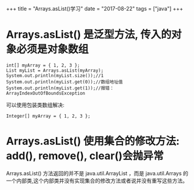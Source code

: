 +++
title = "Arrays.asList()学习"
date = "2017-08-22"
tags = ["java"]
+++

#  Arrays.asList() 是泛型方法, 传入的对象必须是对象数组

```
int[] myArray = { 1, 2, 3 };
List myList = Arrays.asList(myArray);
System.out.println(myList.size());//1
System.out.println(myList.get(0));//数组地址值
System.out.println(myList.get(1));//报错：ArrayIndexOutOfBoundsException
```
可以使用包装类数组解决:

```
Integer[] myArray = { 1, 2, 3 };
```
# Arrays.asList() 使用集合的修改方法: add(), remove(), clear()会抛异常

Arrays.asList() 方法返回的并不是 java.util.ArrayList ，而是 java.util.Arrays 的一个内部类,这个内部类并没有实现集合的修改方法或者说并没有重写这些方法。
